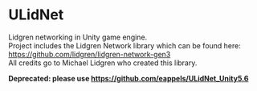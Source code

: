 # ULidNet

Lidgren networking in Unity game engine.<br>
Project includes the Lidgren Network library which can be found here:<br>
https://github.com/lidgren/lidgren-network-gen3<br>
All credits go to Michael Lidgren who created this library.<br>

<b>Deprecated: please use https://github.com/eappels/ULidNet_Unity5.6</b>
